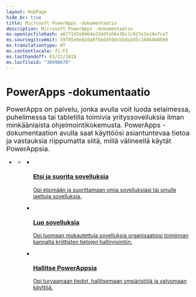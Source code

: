 ```yaml
---
layout: HubPage
hide_bc: true
title: Microsoft PowerApps -dokumentaatio
description: Microsoft PowerApps -dokumentaatio
ms.openlocfilehash: a677147e0464e22ddfa56e36c2c027e2e14e7ca7
ms.sourcegitcommit: 59785e9e82da8f5bd459dcb5da3d5c18064b0899
ms.translationtype: HT
ms.contentlocale: fi-FI
ms.lasthandoff: 03/22/2018
ms.locfileid: "30998670"
---
```

<div id="main" class="v2">
    <div class="container">
        <h1>PowerApps -dokumentaatio</h1>
        <p style="font-size: 1.12rem;margin-bottom: 1rem;">PowerApps on palvelu, jonka avulla voit luoda selaimessa, puhelimessa tai tabletilla toimivia yrityssovelluksia ilman minkäänlaista ohjelmointikokemusta. PowerApps -dokumentaation avulla saat käyttöösi asiantuntevaa tietoa ja vastauksia riippumatta siitä, millä välineellä käytät PowerAppsia.</p>
        <ul class="pivots">
            <li>
                <a href="#home"></a>
                <ul id="home">
                    <li>
                        <a href="#home-all"></a>
                        <ul id="home-all" class="cardsM cols cols3">
                            <li>
                                <a href="./user/index.md">
                                    <div class="cardSize">
                                        <div class="cardPadding">
                                            <div class="card">
                                                <div class="cardImageOuter">
                                                    <div class="cardImage">
                                                        <img src="media/index/user.svg" alt="" />
                                                    </div>
                                                </div>
                                                <div class="cardText">
                                                    <h3>Etsi ja suorita sovelluksia</h3>
                                                    <p>Opi etsimään ja suorittamaan omia sovelluksiasi tai sinulle jaettuja sovelluksia.</p>
                                                </div>
                                            </div>
                                        </div>
                                    </div>
                                </a>
                            </li>
                            <li>
                                <a href="./maker/index.md">
                                    <div class="cardSize">
                                        <div class="cardPadding">
                                            <div class="card">
                                                <div class="cardImageOuter">
                                                    <div class="cardImage">
                                                        <img src="media/index/maker.svg" alt="" />
                                                    </div>
                                                </div>
                                                <div class="cardText">
                                                    <h3>Luo sovelluksia</h3>
                                                    <p>Opi luomaan mukautettuja sovelluksia organisaatiosi toiminnan kannalta kriittisten tietojen hallinnointiin.</p>
                                                </div>
                                            </div>
                                        </div>
                                    </div>
                                </a>
                            </li>
                            <li>
                                <a href="./administrator/index.md">
                                    <div class="cardSize">
                                        <div class="cardPadding">
                                            <div class="card">
                                                <div class="cardImageOuter">
                                                    <div class="cardImage">
                                                        <img src="media/index/admin.svg" alt="" />
                                                    </div>
                                                </div>
                                                <div class="cardText">
                                                    <h3>Hallitse PowerAppsia</h3>
                                                    <p>Opi turvaamaan tiedot, hallitsemaan ympäristöjä ja valvomaan käyttöä.</p>
                                                </div>
                                            </div>
                                        </div>
                                    </div>
                                </a>
                            </li>
                        </ul>
                    </li>
                </ul>
            </li>
        </ul>
    </div>
</div>